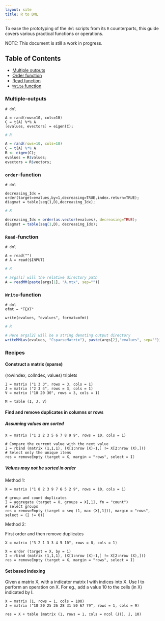 ```yaml
---
layout: site
title: R to DML 
---
```

<!--
{% comment %}
Licensed to the Apache Software Foundation (ASF) under one or more
contributor license agreements.  See the NOTICE file distributed with
this work for additional information regarding copyright ownership.
The ASF licenses this file to you under the Apache License, Version 2.0
(the "License"); you may not use this file except in compliance with
the License.  You may obtain a copy of the License at

http://www.apache.org/licenses/LICENSE-2.0

Unless required by applicable law or agreed to in writing, software
distributed under the License is distributed on an "AS IS" BASIS,
WITHOUT WARRANTIES OR CONDITIONS OF ANY KIND, either express or implied.
See the License for the specific language governing permissions and
limitations under the License.
{% endcomment %}
-->

To ease the prototyping of the `dml` scripts from its `R` counterparts, this
guide covers various practical functions or operations.

NOTE: This document is still a work in progress.

## Table of Contents

* [Multiple outputs](#multiple-outputs)
* [Order function](#order-function)
* [Read function](#read-function)
* [`Write` function](#write-function)

### Multiple-outputs

```dml
# dml

A = rand(rows=10, cols=10)
C = t(A) %*% A
[evalues, evectors] = eigen(C);
```

```R
# R

A = rand(rows=10, cols=10)
C = t(A) %*% A
R <- eigen(C);
evalues = R$values;
evectors = R$vectors;
```

### `order`-function

```dml
# dml

decreasing_Idx = order(target=evalues,by=1,decreasing=TRUE,index.return=TRUE);
diagmat = table(seq(1,D),decreasing_Idx);
```

```R
# R

decreasing_Idx = order(as.vector(evalues), decreasing=TRUE);
diagmat = table(seq(1,D), decreasing_Idx);
```

### `Read`-function

```dml
# dml

A = read("")
# A = read($INPUT)
```

```R
# R

# args[1] will the relative directory path
A = readMM(paste(args[1], "A.mtx", sep=""))
```

### `Write`-function

```dml
# dml
ofmt = "TEXT"

write(evalues, "evalues", format=ofmt)
```

```R
# R

# Here args[2] will be a string denoting output directory
writeMM(as(evalues, "CsparseMatrix"), paste(args[2],"evalues", sep=""));
```

### Recipes

#### Construct a matrix (sparse)

(rowIndex, colIndex, values) triplets

```dml
I = matrix ("1 3 3", rows = 3, cols = 1)
J = matrix ("2 3 4", rows = 3, cols = 1)
V = matrix ("10 20 30", rows = 3, cols = 1)

M = table (I, J, V)
```

#### Find and remove duplicates in columns or rows

##### Assuming values are sorted

```dml
X = matrix ("1 2 2 3 5 6 7 8 9 9", rows = 10, cols = 1)

# Compare the current value with the next value
I = rbind (matrix (1,1,1), (X[1:nrow (X)-1,] != X[2:nrow (X),]))
# Select only the unique items
res = removeEmpty (target = X, margin = "rows", select = I)
```

##### Values may not be sorted in order

Method 1:

```dml
X = matrix ("1 8 2 3 9 7 6 5 2 9", rows = 10, cols = 1)

# group and count duplicates
I = aggregate (target = X, groups = X[,1], fn = "count")
# select groups
res = removeEmpty (target = seq (1, max (X[,1])), margin = "rows", select = (I != 0))
```

Method 2:

First order and then remove duplicates

```dml
X = matrix ("3 2 1 3 3 4 5 10", rows = 8, cols = 1)

X = order (target = X, by = 1)
I = rbind (matrix (1,1,1), (X[1:nrow (X)-1,] != X[2:nrow (X),]))
res = removeEmpty (target = X, margin = "rows", select = I)
```

#### Set based indexing

Given a matrix X, with a indicator matrix I with indices into X. Use I to perform an operation
on X. For eg., add a value 10 to the cells (in X) indicated by I.

```dml
X = matrix (1, rows = 1, cols = 100)
J = matrix ("10 20 25 26 28 31 50 67 79", rows = 1, cols = 9)

res = X + table (matrix (1, rows = 1, cols = ncol (J)), J, 10)
```

